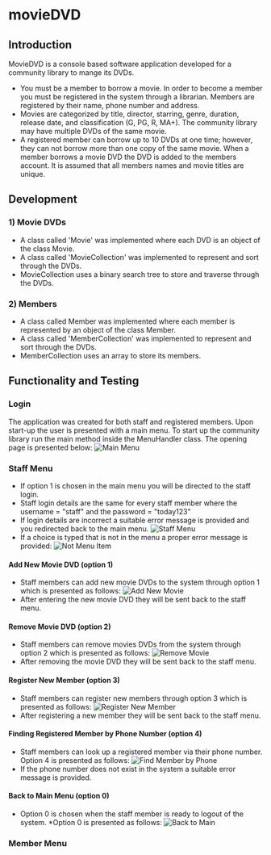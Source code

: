 # movieDVD
## Introduction 
MovieDVD is a console based software application developed for a 
community library to mange its DVDs. 
* You must be a member to borrow a movie. 
In order to become a member you must be registered in the system through a librarian. 
Members are registered by their name, phone number and address. 
* Movies are categorized by title, director, starring, genre, duration, release date, 
and classification (G, PG, R, MA+). The community library may have multiple DVDs of the same movie. 
* A registered member can borrow up to 10 DVDs at one time; however, they can not borrow more than one 
copy of the same movie. When a member borrows a movie DVD the DVD is added to the members 
account. It is assumed that all members names and movie titles are unique. 

## Development 
### 1) Movie DVDs
* A class called 'Movie' was implemented where each DVD is an object of the class Movie. 
* A class called 'MovieCollection' was implemented to represent and sort through the DVDs. 
* MovieCollection uses a binary search tree to store and traverse through the DVDs.

### 2) Members 
* A class called Member was implemented where each member is represented by an object of the class Member. 
* A class called 'MemberCollection' was implemented to represent and sort through the DVDs. 
* MemberCollection uses an array to store its members.

## Functionality and Testing
### Login 
The application was created for both staff and registered members. Upon start-up the user is 
presented with a main menu. To start up the community library run the main method inside the MenuHandler class. 
The opening page is presented below: 
![Main Menu](https://github.com/chammett7/movieDVD/blob/master/screenShots/mainMenu.jpg)

### Staff Menu 
* If option 1 is chosen in the main menu you will be directed to the staff login.
* Staff login details are the same for every staff member where the username = "staff" and the password = "today123"
* If login details are incorrect a suitable error message is provided and you redirected back to the main menu.
![Staff Menu](https://github.com/chammett7/movieDVD/blob/master/screenShots/StaffMenu.jpg)
* If a choice is typed that is not in the menu a proper error message is provided:
![Not Menu Item](https://github.com/chammett7/movieDVD/blob/master/screenShots/notMenuItem.jpg)
#### Add New Movie DVD (option 1)
* Staff members can add new movie DVDs to the system through option 1 which is presented as follows:
![Add New Movie](https://github.com/chammett7/movieDVD/blob/master/screenShots/addNewMovie.jpg)
* After entering the new movie DVD they will be sent back to the staff menu.
#### Remove Movie DVD (option 2)
* Staff members can remove movies DVDs from the system through option 2 
which is presented as follows:
![Remove Movie](https://github.com/chammett7/movieDVD/blob/master/screenShots/removeMovie.jpg)
* After removing the movie DVD they will be sent back to the staff menu.
#### Register New Member (option 3)
* Staff members can register new members through option 3 which is presented as follows: 
![Register New Member](https://github.com/chammett7/movieDVD/blob/master/screenShots/registerNewMember.jpg)
* After registering a new member they will be sent back to the staff menu.
#### Finding Registered Member by Phone Number (option 4)
* Staff members can look up a registered member via their phone number. Option 4 is 
presented as follows: 
![Find Member by Phone](https://github.com/chammett7/movieDVD/blob/master/screenShots/findMemPhone.jpg)
* If the phone number does not exist in the system a suitable error message is provided.
#### Back to Main Menu (option 0)
* Option 0 is chosen when the staff member is ready to logout of the system. 
*Option 0 is presented as follows: 
![Back to Main](https://github.com/chammett7/movieDVD/blob/master/screenShots/backToMain.jpg)

### Member Menu





